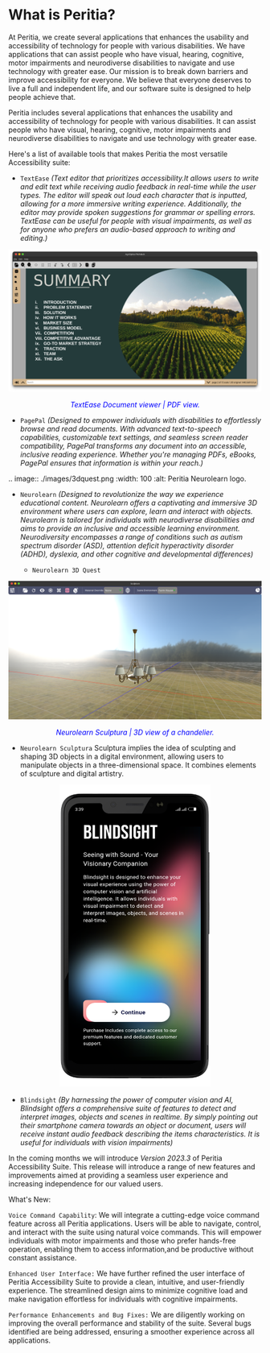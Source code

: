 What is Peritia?
===================

At Peritia, we create several applications that enhances the usability and accessibility of technology for people with various disabilities. We have applications that can assist people who have visual, hearing, cognitive, motor impairments and neurodiverse disabilities to navigate and use technology with greater ease. Our mission is to break down barriers and improve accessibility for everyone. We believe that everyone deserves to live a full and independent life, and our software suite is designed to help people achieve that.

Peritia includes several applications that  enhances the usability and accessibility of technology for people with various disabilities. It can assist people who have visual, hearing, cognitive, motor impairments and neurodiverse disabilities to navigate and use technology with greater ease.

Here's a list of available tools that makes Peritia the most versatile Accessibility suite:



- ``TextEase`` *(Text editor that prioritizes accessibility.It allows users to write and edit text while receiving audio feedback in real-time while the user types. The editor will speak out loud each character that is inputted, allowing for a more immersive writing experience. Additionally, the editor may provide spoken suggestions for grammar or spelling errors. TextEase can be useful for people with visual impairments, as well as for anyone who prefers an audio-based approach to writing and editing.)*


   
<p align="center">
  <img src="https://raw.githubusercontent.com/quantum-quirks/peritia/main/docs/images/pagepal/pagepal_pdf.png" width="700" />
</p>
<p align="center"><em style="color: blue;">TextEase Document viewer | PDF view.</em></p>



- ``PagePal``  *(Designed to empower individuals with disabilities to effortlessly browse and read documents. With advanced text-to-speech capabilities, customizable text settings, and seamless screen reader compatibility, PagePal transforms any document into an accessible, inclusive reading experience. Whether you're managing PDFs, eBooks, PagePal ensures that information is within your reach.)*



.. image:: ./images/3dquest.png
   :width: 100
   :alt: Peritia Neurolearn logo.
- ``Neurolearn``  *(Designed to revolutionize the way we experience educational content. Neurolearn offers a captivating and immersive 3D environment where users can explore, learn and interact with objects. Neurolearn is tailored for individuals with neurodiverse disabilities and aims to provide an inclusive and accessible learning environment. Neurodiversity encompasses a range of conditions such as autism spectrum disorder (ASD), attention deficit hyperactivity disorder (ADHD), dyslexia, and other cognitive and developmental differences)*


    - ``Neurolearn 3D Quest`` 



<p align="center">
  <img src="https://raw.githubusercontent.com/quantum-quirks/peritia/main/docs/images/sculptura/sculptura_chandelier.png" width="700" />
</p>
<p align="center"><em style="color: blue;">Neurolearn Sculptura | 3D view of a chandelier.</em></p>



- ``Neurolearn Sculptura`` Sculptura implies the idea of sculpting and shaping 3D objects in a digital environment, allowing users to manipulate objects in a three-dimensional space. It combines elements of sculpture and digital artistry.


   

<p align="center">
  <img src="https://raw.githubusercontent.com/quantum-quirks/peritia/main/docs/images/blindsight/blindsight_onboarding.png" width="300" height="600" />
</p>

- ``Blindsight`` *(By harnessing the power of computer vision and AI, Blindsight offers a comprehensive suite of features to detect and interpret images, objects and scenes in realtime. By simply pointing out their smartphone camera towards an object or document, users will receive instant audio feedback describing the items characteristics. It is useful for individuals with vision impairments)*


In the coming months we will introduce *Version 2023.3* of Peritia Accessibility Suite. This release will introduce a range of new features and improvements aimed at providing a seamless user experience and increasing independence for our valued users.

What's New:

``Voice Command Capability``: We will integrate  a cutting-edge voice command feature across all Peritia applications. Users will be able to navigate, control, and interact with the suite using natural voice commands. This will empower individuals with motor impairments and those who prefer hands-free operation, enabling them to access information,and be productive without constant assistance.

``Enhanced User Interface:`` We have further refined the user interface of Peritia Accessibility Suite to provide a clean, intuitive, and user-friendly experience. The streamlined design aims to minimize cognitive load and make navigation effortless for individuals with cognitive impairments.

``Performance Enhancements and Bug Fixes:`` We are diligently working on improving the overall performance and stability of the suite. Several bugs identified are being addressed, ensuring a smoother experience across all applications.
